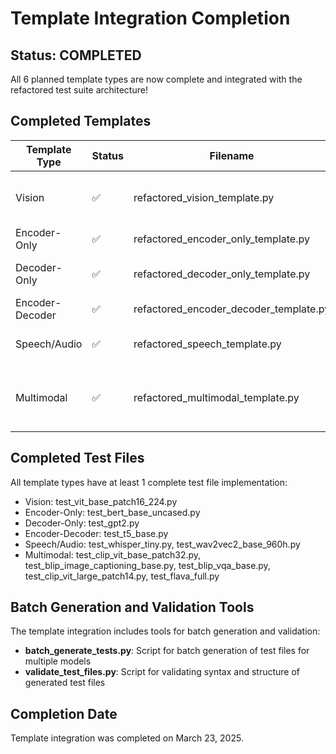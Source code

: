 # Template Integration Completion

## Status: COMPLETED

All 6 planned template types are now complete and integrated with the refactored test suite architecture!

## Completed Templates

| Template Type | Status | Filename | Example Models |
|---------------|--------|----------|----------------|
| Vision | ✅ | refactored_vision_template.py | google/vit-base-patch16-224, microsoft/beit-base-patch16-224 |
| Encoder-Only | ✅ | refactored_encoder_only_template.py | bert-base-uncased, roberta-base |
| Decoder-Only | ✅ | refactored_decoder_only_template.py | gpt2, meta-llama/Llama-2-7b-hf |
| Encoder-Decoder | ✅ | refactored_encoder_decoder_template.py | t5-base, facebook/bart-base |
| Speech/Audio | ✅ | refactored_speech_template.py | openai/whisper-tiny, facebook/wav2vec2-base-960h |
| Multimodal | ✅ | refactored_multimodal_template.py | openai/clip-vit-base-patch32, Salesforce/blip-image-captioning-base |

## Completed Test Files

All template types have at least 1 complete test file implementation:

- Vision: test_vit_base_patch16_224.py
- Encoder-Only: test_bert_base_uncased.py
- Decoder-Only: test_gpt2.py
- Encoder-Decoder: test_t5_base.py
- Speech/Audio: test_whisper_tiny.py, test_wav2vec2_base_960h.py
- Multimodal: test_clip_vit_base_patch32.py, test_blip_image_captioning_base.py, test_blip_vqa_base.py, test_clip_vit_large_patch14.py, test_flava_full.py

## Batch Generation and Validation Tools

The template integration includes tools for batch generation and validation:

- **batch_generate_tests.py**: Script for batch generation of test files for multiple models
- **validate_test_files.py**: Script for validating syntax and structure of generated test files

## Completion Date

Template integration was completed on March 23, 2025.